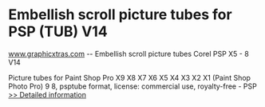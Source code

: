 # Embellish scroll picture tubes for PSP (TUB) V14
www.graphicxtras.com -- Embellish scroll picture tubes Corel PSP X5 - 8 V14

Picture tubes for Paint Shop Pro X9 X8 X7 X6 X5 X4 X3 X2 X1 (Paint Shop Photo Pro) 9 8, psptube format, license: commercial use, royalty-free - PSP
[>> Detailed information](https://secure.shareit.com/shareit/product.html?productid=300469106&affiliateid=200057808)